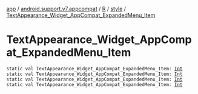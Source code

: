 [app](../../../index.md) / [android.support.v7.appcompat](../../index.md) / [R](../index.md) / [style](index.md) / [TextAppearance_Widget_AppCompat_ExpandedMenu_Item](.)

# TextAppearance_Widget_AppCompat_ExpandedMenu_Item

`static val TextAppearance_Widget_AppCompat_ExpandedMenu_Item: `[`Int`](https://kotlinlang.org/api/latest/jvm/stdlib/kotlin/-int/index.html)
`static val TextAppearance_Widget_AppCompat_ExpandedMenu_Item: `[`Int`](https://kotlinlang.org/api/latest/jvm/stdlib/kotlin/-int/index.html)
`static val TextAppearance_Widget_AppCompat_ExpandedMenu_Item: `[`Int`](https://kotlinlang.org/api/latest/jvm/stdlib/kotlin/-int/index.html)
`static val TextAppearance_Widget_AppCompat_ExpandedMenu_Item: `[`Int`](https://kotlinlang.org/api/latest/jvm/stdlib/kotlin/-int/index.html)